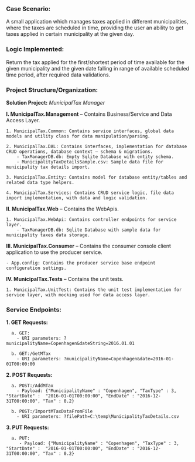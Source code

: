 ### Case Scenario: 
A small application which manages taxes applied in different municipalities, where the taxes are scheduled in time, providing the user an ability to get taxes applied in certain municipality at the given day.

### Logic Implemented:
Return the tax applied for the first/shortest period of time available for the given municipality and the given date falling in range of available scheduled time period, after required data validations.

### Project Structure/Organization:

**Solution Project:** *MunicipalTax Manager*

**I. MunicipalTax.Management** – Contains Business/Service and Data Access Layer.

    1. MunicipalTax.Common: Contains service interfaces, global data models and utility class for data manipulation/parsing.
    
    2. MunicipalTax.DAL: Contains interfaces, implementation for database CRUD operations, database context – schema & migrations.
        - TaxManagerDB.db: Empty Sqlite Database with entity schema.
        - MunicipalityTaxDetailsSample.csv: Sample data file for municipality tax details import.
    
    3. MunicipalTax.Entity: Contains model for database entity/tables and related data type helpers.
    
    4. MunicipalTax.Services: Contains CRUD service logic, file data import implementation, with data and logic validation.

**II. MunicipalTax.Web** – Contains the WebApis.

    1. MunicipalTax.WebApi: Contains controller endpoints for service layer.
	    - TaxManagerDB.db: Sqlite Database with sample data for municipality taxes data storage.

**III. MunicipalTax.Consumer** – Contains the consumer console client application to use the producer service.

    - App.config: Contains the producer service base endpoint configuration settings.
    
**IV. MunicipalTax.Tests** – Contains the unit tests.

    1. MunicipalTax.UnitTest: Contains the unit test implementation for service layer, with mocking used for data access layer.
    

### Service Endpoints:
  **1. GET Requests:**
  
      a. GET:
        - URI parameters: ?municipalityName=Copenhagen&dateString=2016.01.01
        
      b. GET:/GetMTax
        - URI parameters: ?municipalityName=Copenhagen&date=2016-01-01T00:00:00
   
   **2. POST Requests:**
   
      a. POST:/AddMTax
        - Payload: {"MunicipalityName" : "Copenhagen", "TaxType" : 3, "StartDate" :  "2016-01-01T00:00:00", "EndDate" : "2016-12-31T00:00:00", "Tax" : 0.2}
        
      b. POST:/ImportMTaxDataFromFile
        - URI parameters: ?filePath=C:\temp\MunicipalityTaxDetails.csv
        
   **3. PUT Requests:**
   
      a. PUT:
         - Payload: {"MunicipalityName" : "Copenhagen", "TaxType" : 3, "StartDate" :  "2016-01-01T00:00:00", "EndDate" : "2016-12-31T00:00:00", "Tax" : 0.2}
